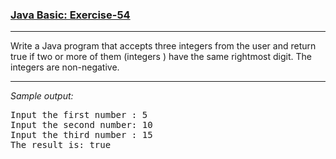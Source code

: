 ### [Java Basic: Exercise-54](https://www.w3resource.com/java-exercises/basic/java-basic-exercise-54.php)

***
<p>Write a Java program that accepts three integers from the user and return true if two or more of them (integers ) have the same rightmost digit. The integers are non-negative.</p>

***
_Sample output:_
<pre class="output">Input the first number : 5                                             
Input the second number: 10                                            
Input the third number : 15                                            
The result is: true
</pre>